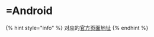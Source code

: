 # =Android

{% hint style="info" %}
对应的[官方页面地址](https://contributing.bitwarden.com/architecture/mobile-clients/android/)
{% endhint %}

